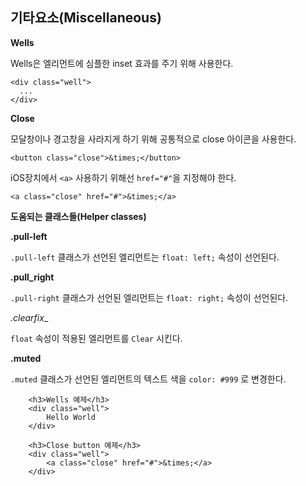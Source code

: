 <!--
{
	"id": 30,
	"title": "Miscellaneous",
	"outline": "Wells은 엘리먼트에 심플한 inset 효과를 주기 위해 사용한다. 모달창이나 경고창을 사라지게 하기 위해 공통적으로 close 아이콘을 사용한다. .pull-left 클래스가 선언된 엘리먼트는 float: left; 속성이 선언된다…",
	"tags": ["widget"],
	"order": [4, 2, 10],
	"thumbnail": "4.2.10.miscellaneous.png"
}
-->

## 기타요소(Miscellaneous)

__Wells__

Wells은 엘리먼트에 심플한 inset 효과를 주기 위해 사용한다.

```
<div class="well">
  ...
</div>
```

__Close__

모달창이나 경고창을 사라지게 하기 위해 공통적으로 close 아이콘을 사용한다.

```
<button class="close">&times;</button>
```

iOS장치에서 `<a>` 사용하기 위해선 `href="#"`을 지정해야 한다.

```
<a class="close" href="#">&times;</a>
```

__도움되는 클래스들(Helper classes)__

__.pull-left__

`.pull-left` 클래스가 선언된 엘리먼트는 `float: left;` 속성이 선언된다.


__.pull_right__

`.pull-right` 클래스가 선언된 엘리먼트는 `float: right;` 속성이 선언된다.

_.clearfix__

`float` 속성이 적용된 엘리먼트를 `Clear`  시킨다.

__.muted__

`.muted` 클래스가 선언된 엘리먼트의 텍스트 색을 `color: #999` 로 변경한다.

``` cm, { 'iframe-height': '267px', 'iframe-auto-height': false }
	<h3>Wells 예제</h3>
    <div class="well">
	    Hello World
    </div>
	
	<h3>Close button 예제</h3>
	<div class="well">
    	<a class="close" href="#">&times;</a>
	</div>
```